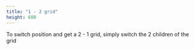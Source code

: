 ```yaml
---
title: "1 - 2 grid"
height: 600
---
```


To switch position and get a 2 - 1 grid, simply switch the 2 children of the grid